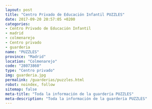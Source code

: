 ```yaml
---
layout: post
title: "Centro Privado de Educación Infantil PUZZLES"
date: 2017-09-20 20:57:05 +0200
categories:
- Centro Privado de Educación Infantil
- madrid
- colmenarejo
- Centro privado
- guarderia
name: "PUZZLES"
province: "Madrid"
location: "Colmenarejo"
code: "28073860"
type: "Centro privado"
img: guarderia.jpg
permalink: /guarderias/puzzles.html
robot: noindex, follow
sitemap: false
meta-title: "Toda la información de la guardería PUZZLES"
meta-description: "Toda la información de la guardería PUZZLES"
---
```

